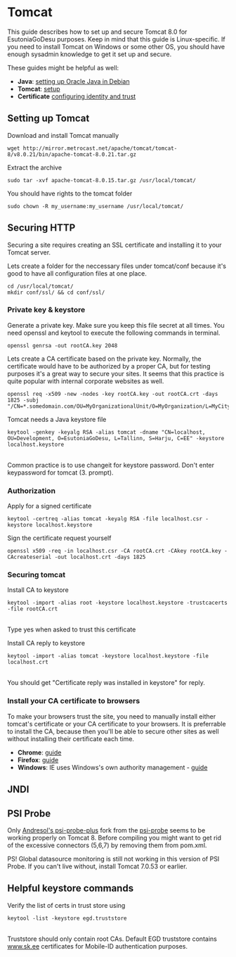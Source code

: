 # Tomcat
This guide describes how to set up and secure Tomcat 8.0 for EsutoniaGoDesu purposes.
Keep in mind that this guide is Linux-specific. If you need to install Tomcat on Windows or some other OS, you should have enough
sysadmin knowledge to get it set up and secure.

These guides might be helpful as well:

- **Java**: [setting up Oracle Java in Debian](https://www.digitalocean.com/community/tutorials/how-to-manually-install-oracle-java-on-a-debian-or-ubuntu-vps)
- **Tomcat**: [setup](http://tomcat.apache.org/tomcat-8.0-doc/setup.html)
- **Certificate** [configuring identity and trust](http://docs.oracle.com/cd/E13222_01/wls/docs103/secmanage/identity_trust.html)

## Setting up Tomcat
Download and install Tomcat manually<br/>
```
wget http://mirror.metrocast.net/apache/tomcat/tomcat-8/v8.0.21/bin/apache-tomcat-8.0.21.tar.gz
```

Extract the archive<br/>
```
sudo tar -xvf apache-tomcat-8.0.15.tar.gz /usr/local/tomcat/
```

You should have rights to the tomcat folder<br/> 
```
sudo chown -R my_username:my_username /usr/local/tomcat/
```

## Securing HTTP
Securing a site requires creating an SSL certificate and installing it to your Tomcat server.

Lets create a folder for the neccessary files under tomcat/conf because it's good to have all configuration files at one place.<br/>
```
cd /usr/local/tomcat/
mkdir conf/ssl/ && cd conf/ssl/
```
 
### Private key & keystore
Generate a private key. Make sure you keep this file secret at all times. You need openssl and keytool to execute the following commands in terminal. <br/>
```
openssl genrsa -out rootCA.key 2048
```

Lets create a CA certificate based on the private key.
Normally, the certificate would have to be authorized by a proper CA, but for testing purposes it's a great way to secure your sites.
It seems that this practice is quite popular with internal corporate websites as well.<br/>
```
openssl req -x509 -new -nodes -key rootCA.key -out rootCA.crt -days 1825 -subj "/CN=*.somedomain.com/OU=MyOrganizationalUnit/O=MyOrganization/L=MyCity/S=MyState/C=EE/emailAddress=someone@somewhere.org"
```
 
Tomcat needs a Java keystore file<br/>
```
keytool -genkey -keyalg RSA -alias tomcat -dname "CN=localhost, OU=Development, O=EsutoniaGoDesu, L=Tallinn, S=Harju, C=EE" -keystore localhost.keystore
```
<br/>Common practice is to use changeit for keystore password. Don't enter keypassword for tomcat (3. prompt).
 
### Authorization

Apply for a signed certificate<br/>
```
keytool -certreq -alias tomcat -keyalg RSA -file localhost.csr -keystore localhost.keystore
```
 
Sign the certificate request yourself<br/>
```
openssl x509 -req -in localhost.csr -CA rootCA.crt -CAkey rootCA.key -CAcreateserial -out localhost.crt -days 1825
```
 
### Securing tomcat

Install CA to keystore<br/>
```
keytool -import -alias root -keystore localhost.keystore -trustcacerts -file rootCA.crt
```
<br/>Type yes when asked to trust this certificate


Install CA reply to keystore<br/>

```
keytool -import -alias tomcat -keystore localhost.keystore -file localhost.crt
```
<br/>You should get "Certificate reply was installed in keystore" for reply. 
 
 
### Install your CA certificate to browsers
To make your browsers trust the site, you need to manually install
either tomcat's certificate or your CA certificate to your browsers.
It is preferrable to install the CA, because then you'll be able to secure other sites as well without
installing their certificate each time.

- **Chrome**: [guide](http://portal.threatpulse.com/docs/sol/Content/03Solutions/ManagePolicy/SSL/ssl_chrome_cert_ta.htm)
- **Firefox**: [guide](http://wiki.wmtransfer.com/projects/webmoney/wiki/Installing_root_certificate_in_Mozilla_Firefox)
- **Windows**: IE uses Windows's own authority management - [guide](https://msdn.microsoft.com/en-us/library/cc750534.aspx)



## JNDI


## PSI Probe
Only [Andresol's psi-probe-plus](https://github.com/andresol/psi-probe-plus) fork from the [psi-probe](https://github.com/testdriven/psi-probe) seems to be working properly on Tomcat 8.
Before compiling you might want to get rid of the excessive connectors (5,6,7) by removing them from pom.xml.

PS! Global datasource monitoring is still not working in this version of PSI Probe.
If you can't live without, install Tomcat 7.0.53 or earlier.


## Helpful keystore commands
Verify the list of certs in trust store using
```
keytool -list -keystore egd.truststore
```
<br/>Truststore should only contain root CAs. Default EGD truststore contains www.sk.ee certificates for Mobile-ID authentication purposes.
